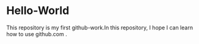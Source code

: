 # Hello-World
This repository is my first github-work.In this repository, I hope I can learn how to use github.com .
